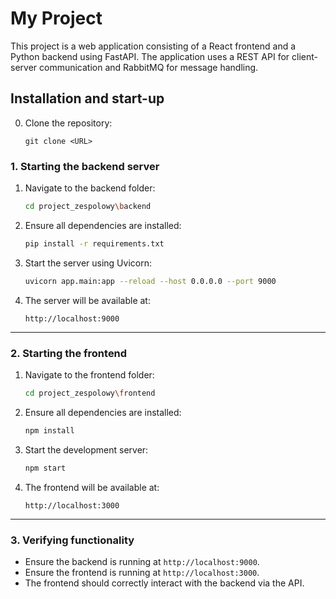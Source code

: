 # My Project

This project is a web application consisting of a React frontend and a Python backend using FastAPI. The application uses a REST API for client-server communication and RabbitMQ for message handling.

## Installation and start-up

0. Clone the repository:
   ```
   git clone <URL>
   ```

### **1. Starting the backend server**
1. Navigate to the backend folder:
   ```bash
   cd project_zespolowy\backend
   ```

2. Ensure all dependencies are installed:
   ```bash
   pip install -r requirements.txt
   ```

3. Start the server using Uvicorn:
   ```bash
   uvicorn app.main:app --reload --host 0.0.0.0 --port 9000
   ```

4. The server will be available at:
   ```
   http://localhost:9000
   ```

---

### **2. Starting the frontend**
1. Navigate to the frontend folder:
   ```bash
   cd project_zespolowy\frontend
   ```

2. Ensure all dependencies are installed:
   ```bash
   npm install
   ```

3. Start the development server:
   ```bash
   npm start
   ```

4. The frontend will be available at:
   ```
   http://localhost:3000
   ```

---

### **3. Verifying functionality**
- Ensure the backend is running at `http://localhost:9000`.
- Ensure the frontend is running at `http://localhost:3000`.
- The frontend should correctly interact with the backend via the API.



